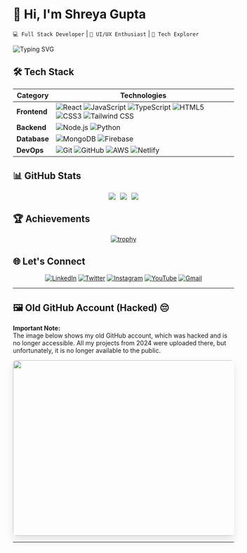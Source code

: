 # 👋 Hi, I'm Shreya Gupta 

`💻 Full Stack Developer` | `🎨 UI/UX Enthusiast` | `🚀 Tech Explorer`

<div align="left">
  
![Typing SVG](https://readme-typing-svg.demolab.com?font=Fira+Code&pause=1000&color=FF7F50&width=435&lines=Turning+Coffee+Into+Code;Full+Stack+Developer;Open+Source+Contributor;Tech+Blogger)

</div>

## 🛠️ Tech Stack

<div align="center">
  
| Category       | Technologies                                                                 |
|----------------|------------------------------------------------------------------------------|
| **Frontend**   | ![React](https://img.shields.io/badge/-React-61DAFB?logo=react&logoColor=white) ![JavaScript](https://img.shields.io/badge/-JavaScript-F7DF1E?logo=javascript&logoColor=black) ![TypeScript](https://img.shields.io/badge/-TypeScript-3178C6?logo=typescript&logoColor=white) ![HTML5](https://img.shields.io/badge/-HTML5-E34F26?logo=html5&logoColor=white) ![CSS3](https://img.shields.io/badge/-CSS3-1572B6?logo=css3&logoColor=white) ![Tailwind CSS](https://img.shields.io/badge/-Tailwind_CSS-38B2AC?logo=tailwind-css&logoColor=white) |
| **Backend**    | ![Node.js](https://img.shields.io/badge/-Node.js-339933?logo=node.js&logoColor=white) ![Python](https://img.shields.io/badge/-Python-3776AB?logo=python&logoColor=white) |
| **Database**   | ![MongoDB](https://img.shields.io/badge/-MongoDB-47A248?logo=mongodb&logoColor=white) ![Firebase](https://img.shields.io/badge/-Firebase-FFCA28?logo=firebase&logoColor=black) |
| **DevOps**     | ![Git](https://img.shields.io/badge/-Git-F05032?logo=git&logoColor=white) ![GitHub](https://img.shields.io/badge/-GitHub-181717?logo=github&logoColor=white) ![AWS](https://img.shields.io/badge/-AWS-232F3E?logo=amazon-aws&logoColor=white) ![Netlify](https://img.shields.io/badge/-Netlify-00C7B7?logo=netlify&logoColor=white) |

</div>

## 📊 GitHub Stats

<div align="center">
  
<div style="display: flex; flex-wrap: wrap; gap: 10px; justify-content: center;">
  <img src="https://github-readme-stats.vercel.app/api?username=Shreya8697&theme=dark&hide_border=false&include_all_commits=true&count_private=true" />
  <img src="https://github-readme-stats.vercel.app/api/top-langs/?username=Shreya8697&layout=compact&theme=radical&hide_border=false" />
  <img src="https://streak-stats.demolab.com/?user=Shreya8697&theme=radical" />
</div>

</div>

## 🏆 Achievements

<div align="center">
  
[![trophy](https://github-profile-trophy.vercel.app/?username=Shreya8697&theme=radical&row=1&column=7&no-frame=true)](https://github.com/ryo-ma/github-profile-trophy)

</div>

## 🌐 Let's Connect

<div align="center">
  
[![LinkedIn](https://img.shields.io/badge/LinkedIn-0077B5?style=for-the-badge&logo=linkedin&logoColor=white)](https://linkedin.com/in/shreya-gupta8697)
[![Twitter](https://img.shields.io/badge/Twitter-1DA1F2?style=for-the-badge&logo=twitter&logoColor=white)](https://x.com/Shreyag09068957)
[![Instagram](https://img.shields.io/badge/Instagram-E4405F?style=for-the-badge&logo=instagram&logoColor=white)](https://instagram.com/shreyagupta_94s)
[![YouTube](https://img.shields.io/badge/YouTube-FF0000?style=for-the-badge&logo=youtube&logoColor=white)](https://youtube.com/@@biglearnbigearn6027)
[![Gmail](https://img.shields.io/badge/Gmail-D14836?style=for-the-badge&logo=gmail&logoColor=white)](mailto:shreyagupta8697@gmail.com)

</div>

---

## 🖼️ **Old GitHub Account (Hacked)** 😔  
**Important Note:**  
The image below shows my old GitHub account, which was hacked and is no longer accessible. All my projects from 2024 were uploaded there, but unfortunately, it is no longer available to the public.

<a href="https://postimg.cc/ZWHRmrfT">
  <img src="https://i.postimg.cc/cJy8Qhw8/github.png" width="800" height="400" style="border-radius: 8px; box-shadow: 0px 10px 20px rgba(0,0,0,0.1);"/>
</a>

---

<!-- ## 📌 Pinned Projects -->

<!-- <div align="center">
  
| Project | Description | Tech Stack |
|---------|-------------|------------|
| **[ClgMedia](https://github.com/Shreya8697/ClgMedia)** | College social media platform | React, Node.js, MongoDB |
| **[Project 2](link)** | Short description | Tech used |
| **[Project 3](link)** | Short description | Tech used |

</div> -->

